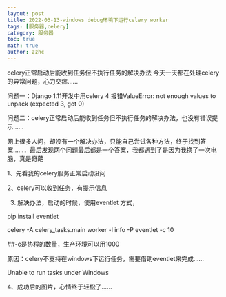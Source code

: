 ```yaml
---
layout: post
title: 2022-03-13-windows debug环境下运行celery worker
tags: [服务器,celery]
category: 服务器
toc: true
math: true
author: zzhc
---
```

celery正常启动后能收到任务但不执行任务的解决办法
今天一天都在处理celery的异常问题，心力交瘁……

问题一：Django 1.11开发中用celery 4 报错ValueError: not enough values to unpack (expected 3, got 0)

问题二：celery正常启动后能收到任务但不执行任务的解决办法，也没有错误提示……

网上很多人问，却没有一个解决办法，只能自己尝试各种方法，终于找到答案……，最后发现两个问题最后都是一个答案，我都遇到了是因为我换了一次电脑，真是奇葩

1、先看我的celery服务正常启动没问



2、celery可以收到任务，有提示信息



3. 解决办法，启动的时候，使用eventlet 方式，

pip install eventlet 

celery -A celery_tasks.main worker -l info -P eventlet  -c 10

##-c是协程的数量，生产环境可以用1000

原因：celery不支持在windows下运行任务，需要借助eventlet来完成……

Unable to run tasks under Windows

4、成功后的图片，心情终于轻松了……





 